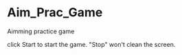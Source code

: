 # Aim_Prac_Game
Aimming practice game


click Start to start the game.
"Stop" won't clean the screen.
